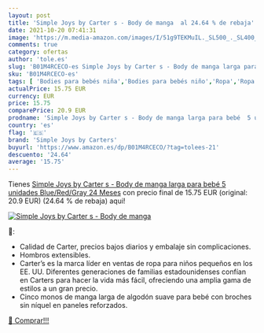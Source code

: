 ```yaml
---
layout: post
title: 'Simple Joys by Carter s - Body de manga  al 24.64 % de rebaja'
date: 2021-10-20 07:41:31
image: 'https://m.media-amazon.com/images/I/51g9TEKMuIL._SL500_._SL400_.jpg'
comments: true
category: ofertas
author: 'tole.es'
slug: 'B01M4RCECO-es Simple Joys by Carter s - Body de manga larga para bebé 5...'
sku: 'B01M4RCECO-es'
tags: [ 'Bodies para bebés niña','Bodies para bebés niño','Ropa','Ropa de una pieza para bebés niña','Ropa de una pieza para bebés niño','Ropa para bebés','Ropa para bebés niña','Ropa para bebés niño','bebé','simple joys by carters', ]
actualPrice: 15.75 EUR
currency: EUR
price: 15.75
comparePrice: 20.9 EUR
prodname: 'Simple Joys by Carter s - Body de manga larga para bebé  5 unidades  Blue/Red/Gray  24 Meses'
country: 'es'
flag: '🇪🇸'
brand: 'Simple Joys by Carters'
buyurl: 'https://www.amazon.es/dp/B01M4RCECO/?tag=tolees-21'
descuento: '24.64'
average: '15.75'
---
```


Tienes [Simple Joys by Carter s - Body de manga larga para bebé  5 unidades  Blue/Red/Gray  24 Meses](https://www.amazon.es/dp/B01M4RCECO/?tag=tolees-21) con precio final de  15.75 EUR (original: 20.9 EUR) (24.64 %  de rebaja) aqui!

[![Simple Joys by Carter s - Body de manga ](https://m.media-amazon.com/images/I/51g9TEKMuIL._SL500_._SL400_.jpg)](https://www.amazon.es/dp/B01M4RCECO/?tag=tolees-21)

🔎:

- Calidad de Carter, precios bajos diarios y embalaje sin complicaciones.
- Hombros extensibles.
- Carter’s es la marca líder en ventas de ropa para niños pequeños en los EE. UU. Diferentes generaciones de familias estadounidenses confían en Carters para hacer la vida más fácil, ofreciendo una amplia gama de estilos a un gran precio.
- Cinco monos de manga larga de algodón suave para bebé con broches sin níquel en paneles reforzados.

[🛒 Comprar!!!](https://www.amazon.es/dp/B01M4RCECO/?tag=tolees-21)
